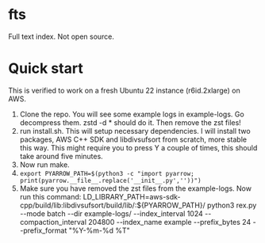 # fts
Full text index. Not open source.

# Quick start
This is verified to work on a fresh Ubuntu 22 instance (r6id.2xlarge) on AWS.

1. Clone the repo. You will see some example logs in example-logs. Go decompress them. zstd -d * should do it. Then remove the zst files!
2. run install.sh. This will setup necessary dependencies. I will install two packages, AWS C++ SDK and libdivsufsort from scratch, more stable this way.
   This might require you to press Y a couple of times, this should take around five minutes.
3. Now run make.
4. ```export PYARROW_PATH=$(python3 -c "import pyarrow; print(pyarrow.__file__.replace('__init__.py',''))")```
5. Make sure you have removed the zst files from the example-logs. Now run this command:
   LD_LIBRARY_PATH=aws-sdk-cpp/build/lib:libdivsufsort/build/lib/:${PYARROW_PATH}/ python3 rex.py --mode batch --dir example-logs/ --index_interval 1024 --compaction_interval 204800 --index_name example --prefix_bytes 24 --prefix_format "%Y-%m-%d %T"

